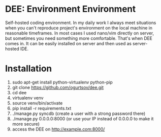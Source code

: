 DEE: Environment Environment
===
Self-hosted coding environment.
In my daily work I always meet situations when you can't reproduce project's 
environment on the local machine in reasonable timeframes. In most cases 
I used nano/vim directly on server, but sometimes you need something more 
comfortable. That's when DEE comes in. It can be easily installed on server 
and then used as server-hosted IDE.


Installation
===
1) sudo apt-get install python-virtualenv python-pip
2) git clone https://github.com/ogurtsov/dee.git
3) cd dee
4) virtualenv venv
5) source venv/bin/activate
6) pip install -r requirements.txt
7) ./manage.py syncdb (create a user with a strong password there)
8) ./manage.py 0.0.0.0:8000 (or use your IP instead of 0.0.0.0 to make it more secure)
9) access the DEE on http://example.com:8000/
